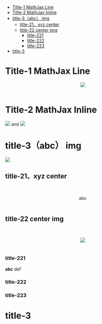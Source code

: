 <!-- GFM-TOC -->
* [Title-1 MathJax Line](#title-1-mathjax-line)
* [Title-2 MathJax Inline](#title-2-mathjax-inline)
* [title-3（abc） img](#title-3abc-img)
    * [title-21、xyz center](#title-21xyz-center)
    * [title-22 center img](#title-22-center-img)
        * [title-221](#title-221)
        * [title-222](#title-222)
        * [title-223](#title-223)
* [title-3](#title-3)
<!-- GFM-TOC -->


# Title-1 MathJax Line

<div align="center"><img src="https://latex.codecogs.com/gif.latex?f=\frac{a}{b}"/></div> <br>

# Title-2 MathJax Inline

<img src="https://latex.codecogs.com/gif.latex?\vec{a}"/> and <img src="https://latex.codecogs.com/gif.latex?\vec{b}"/>

# title-3（abc） img

![](https://github.com/CyC2018/Interview-Notebook/blob/master/pics/00d8d345-cd4a-48af-919e-209d2788eca7.jpg)

## title-21、xyz center

<br><div align="center"> abc </div><br>

## title-22 center img

<br><div align="center"> <img src="https://github.com/CyC2018/Interview-Notebook/blob/master/pics/00d8d345-cd4a-48af-919e-209d2788eca7.jpg"/> </div><br>

### title-221

**abc** def

### title-222

### title-223

# title-3
